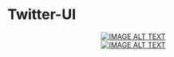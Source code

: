 # Twitter-UI

<div align="center">
  <a href="https://www.youtube.com/watch?v=HClGr5tT70I"><img src="https://img.youtube.com/vi/HClGr5tT70I/0.jpg" alt="IMAGE ALT TEXT"></a>
</div>

<div align="center">
  <a href="https://www.youtube.com/watch?v=HClGr5tT70I"><img src="https://img.youtube.com/vi/HClGr5tT70I/0.jpg" alt="IMAGE ALT TEXT"></a>
</div>
